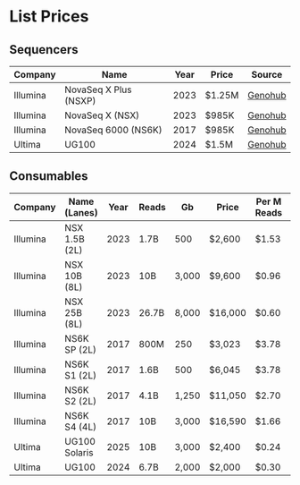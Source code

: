 # List Prices

## Sequencers

| Company  | Name                  | Year | Price  | Source                                                                  |
|----------|-----------------------|------|--------|-------------------------------------------------------------------------|
| Illumina | NovaSeq X Plus (NSXP) | 2023 | $1.25M | [Genohub](https://genohub.com/ngs-sequencer/3/illumina-novaseq-x-plus/) |
| Illumina | NovaSeq X (NSX)       | 2023 | $985K  | [Genohub](https://genohub.com/ngs-sequencer/2/illumina-novaseq-x/) |
| Illumina | NovaSeq 6000 (NS6K)   | 2017 | $985K  | [Genohub](https://genohub.com/ngs-sequencer/5/illumina-novaseq-6000/)   |
| Ultima   | UG100                 | 2024 | $1.5M  | [Genohub](https://genohub.com/ngs-sequencer/37/ultima-genomics-ug-100/) |

## Consumables

| Company  | Name (Lanes)  | Year | Reads | Gb    | Price   | Per M Reads | Per Gb | Source                                                                        |
|----------|---------------|------|-------|-------|---------|-------------|--------|-------------------------------------------------------------------------------|
| Illumina | NSX 1.5B (2L) | 2023 | 1.7B  | 500   | $2,600  | $1.53       | $5.2   | [Genohub](https://genohub.com/ngs-sequencer/3/illumina-novaseq-x-plus/)       |
| Illumina | NSX 10B (8L)  | 2023 | 10B   | 3,000 | $9,600  | $0.96       | $3.2   | [Genohub](https://genohub.com/ngs-sequencer/3/illumina-novaseq-x-plus/)       |
| Illumina | NSX 25B (8L)  | 2023 | 26.7B | 8,000 | $16,000 | $0.60       | $2.0   | [Genohub](https://genohub.com/ngs-sequencer/3/illumina-novaseq-x-plus/)       |
| Illumina | NS6K SP (2L)  | 2017 | 800M  | 250   | $3,023  | $3.78       | $12.09 | [Genohub](https://genohub.com/ngs-sequencer/5/illumina-novaseq-6000/)         |
| Illumina | NS6K S1 (2L)  | 2017 | 1.6B  | 500   | $6,045  | $3.78       | $12.09 | [Genohub](https://genohub.com/ngs-sequencer/5/illumina-novaseq-6000/)         |
| Illumina | NS6K S2 (2L)  | 2017 | 4.1B  | 1,250 | $11,050 | $2.70       | $8.84  | [Genohub](https://genohub.com/ngs-sequencer/5/illumina-novaseq-6000/)         |
| Illumina | NS6K S4 (4L)  | 2017 | 10B   | 3,000 | $16,590 | $1.66       | $5.53  | [Genohub](https://genohub.com/ngs-sequencer/5/illumina-novaseq-6000/)         |
| Ultima   | UG100 Solaris | 2025 | 10B   | 3,000 | $2,400  | $0.24       | $0.8   | [Ultima](https://www.ultimagenomics.com/products/ug-100-sequencing-platform/) |
| Ultima   | UG100         | 2024 | 6.7B  | 2,000 | $2,000  | $0.30       | $1.0   | [Ultima](https://www.ultimagenomics.com/products/ug-100-sequencing-platform/) |
